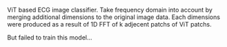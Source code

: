 ViT based ECG image classifier.
Take frequency domain into account by merging additional dimensions to the original image data.
Each dimensions were produced as a result of 1D FFT of k adjecent patchs of ViT patchs.


But failed to train this model...
